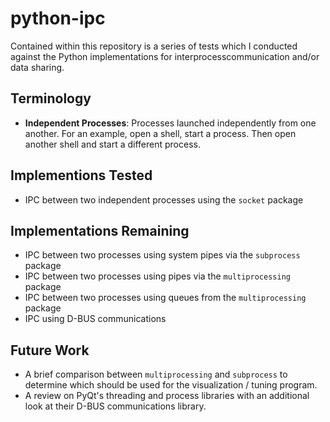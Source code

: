 # python-ipc

Contained within this repository is a series of tests which I conducted against
the Python implementations for interprocesscommunication and/or data sharing.

## Terminology

- **Independent Processes**: Processes launched independently from one another.
  For an example, open a shell, start a process. Then open another shell and
  start a different process.

## Implementions Tested

- IPC between two independent processes using the `socket` package

## Implementations Remaining

- IPC between two processes using system pipes via the `subprocess` package
- IPC between two processes using pipes via the `multiprocessing` package
- IPC between two processes using queues from the `multiprocessing` package
- IPC using D-BUS communications

## Future Work

- A brief comparison between `multiprocessing` and `subprocess` to determine
  which should be used for the visualization / tuning program. 
- A review on PyQt's threading and process libraries with an additional look at
  their D-BUS communications library. 

